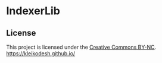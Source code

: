 # IndexerLib
## License
This project is licensed under the [Creative Commons BY-NC](LICENSE).
https://kleikodesh.github.io/
